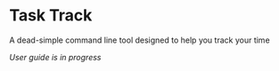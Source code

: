 # Task Track

A dead-simple command line tool designed to help you track your time

*User guide is in progress*

